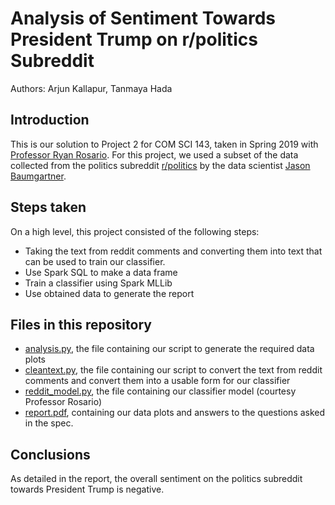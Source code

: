# Analysis of Sentiment Towards President Trump on r/politics Subreddit

Authors: Arjun Kallapur, Tanmaya Hada

## Introduction
This is our solution to Project 2 for COM SCI 143, taken in Spring 2019 with [Professor Ryan Rosario](http://ryanrosar.io/). For this project, we used a subset of the data collected from the politics subreddit [r/politics](https://www.reddit.com/r/politics/) by the data scientist [Jason Baumgartner](https://pushshift.io/). 

## Steps taken
On a high level, this project consisted of the following steps:
* Taking the text from reddit comments and converting them into text that can be used to train our classifier.
* Use Spark SQL to make a data frame
* Train a classifier using Spark MLLib
* Use obtained data to generate the report

## Files in this repository
* [analysis.py](./analysis.py), the file containing our script to generate the required data plots
* [cleantext.py](./cleantext.py), the file containing our script to convert the text from reddit comments and convert them into a usable form for our classifier
* [reddit_model.py](./reddit_model.py), the file containing our classifier model (courtesy Professor Rosario)
* [report.pdf](./report.pdf), containing our data plots and answers to the questions asked in the spec. 

## Conclusions
As detailed in the report, the overall sentiment on the politics subreddit towards President Trump is negative. 
